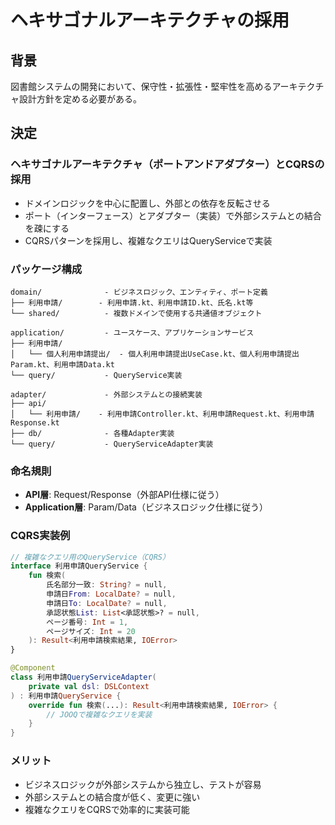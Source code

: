 # ヘキサゴナルアーキテクチャの採用

## 背景

図書館システムの開発において、保守性・拡張性・堅牢性を高めるアーキテクチャ設計方針を定める必要がある。

## 決定

### ヘキサゴナルアーキテクチャ（ポートアンドアダプター）とCQRSの採用

- ドメインロジックを中心に配置し、外部との依存を反転させる
- ポート（インターフェース）とアダプター（実装）で外部システムとの結合を疎にする
- CQRSパターンを採用し、複雑なクエリはQueryServiceで実装

### パッケージ構成

```
domain/              - ビジネスロジック、エンティティ、ポート定義
├── 利用申請/        - 利用申請.kt、利用申請ID.kt、氏名.kt等
└── shared/          - 複数ドメインで使用する共通値オブジェクト

application/         - ユースケース、アプリケーションサービス
├── 利用申請/
│   └── 個人利用申請提出/  - 個人利用申請提出UseCase.kt、個人利用申請提出Param.kt、利用申請Data.kt
└── query/           - QueryService実装

adapter/             - 外部システムとの接続実装
├── api/
│   └── 利用申請/    - 利用申請Controller.kt、利用申請Request.kt、利用申請Response.kt
├── db/              - 各種Adapter実装
└── query/           - QueryServiceAdapter実装
```

### 命名規則

- **API層**: Request/Response（外部API仕様に従う）
- **Application層**: Param/Data（ビジネスロジック仕様に従う）

### CQRS実装例

```kotlin
// 複雑なクエリ用のQueryService（CQRS）
interface 利用申請QueryService {
    fun 検索(
        氏名部分一致: String? = null,
        申請日From: LocalDate? = null,
        申請日To: LocalDate? = null,
        承認状態List: List<承認状態>? = null,
        ページ番号: Int = 1,
        ページサイズ: Int = 20
    ): Result<利用申請検索結果, IOError>
}

@Component
class 利用申請QueryServiceAdapter(
    private val dsl: DSLContext
) : 利用申請QueryService {
    override fun 検索(...): Result<利用申請検索結果, IOError> {
        // JOOQで複雑なクエリを実装
    }
}
```

### メリット

- ビジネスロジックが外部システムから独立し、テストが容易
- 外部システムとの結合度が低く、変更に強い
- 複雑なクエリをCQRSで効率的に実装可能